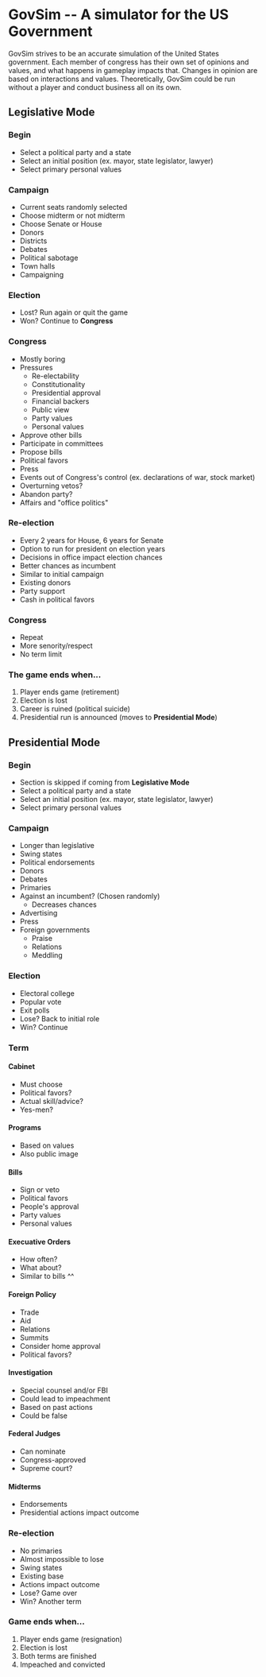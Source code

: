 # GovSim -- A simulator for the US Government
GovSim strives to be an accurate simulation of the United States government. Each member of congress has their own set of opinions and values, and what happens in gameplay impacts that. Changes in opinion are based on interactions and values. Theoretically, GovSim could be run without a player and conduct business all on its own.

## Legislative Mode
### Begin
- Select a political party and a state
- Select an initial position (ex. mayor, state legislator, lawyer)
- Select primary personal values
### Campaign
- Current seats randomly selected
- Choose midterm or not midterm
- Choose Senate or House
- Donors
- Districts
- Debates
- Political sabotage
- Town halls
- Campaigning
### Election
- Lost? Run again or quit the game
- Won? Continue to **Congress**
### Congress
- Mostly boring
- Pressures
  - Re-electability
  - Constitutionality
  - Presidential approval
  - Financial backers
  - Public view
  - Party values
  - Personal values
- Approve other bills
- Participate in committees
- Propose bills
- Political favors
- Press
- Events out of Congress's control (ex. declarations of war, stock market)
- Overturning vetos?
- Abandon party?
- Affairs and "office politics"
### Re-election
- Every 2 years for House, 6 years for Senate
- Option to run for president on election years
- Decisions in office impact election chances
- Better chances as incumbent
- Similar to initial campaign
- Existing donors
- Party support
- Cash in political favors
### Congress
- Repeat
- More senority/respect
- No term limit

### The game ends when...
1) Player ends game (retirement)
2) Election is lost
3) Career is ruined (political suicide)
4) Presidential run is announced (moves to **Presidential Mode**)

## Presidential Mode
### Begin
- Section is skipped if coming from **Legislative Mode**
- Select a political party and a state
- Select an initial position (ex. mayor, state legislator, lawyer)
- Select primary personal values
### Campaign
- Longer than legislative
- Swing states
- Political endorsements
- Donors
- Debates
- Primaries
- Against an incumbent? (Chosen randomly)
  - Decreases chances
- Advertising
- Press
- Foreign governments
  - Praise
  - Relations
  - Meddling
 ### Election
 - Electoral college
 - Popular vote
 - Exit polls
 - Lose? Back to initial role
 - Win? Continue
 ### Term
 #### Cabinet
 - Must choose
 - Political favors?
 - Actual skill/advice?
 - Yes-men?
 #### Programs
 - Based on values
 - Also public image
 #### Bills
 - Sign or veto
 - Political favors
 - People's approval
 - Party values
 - Personal values
 #### Execuative Orders
 - How often?
 - What about?
 - Similar to bills ^^
 #### Foreign Policy
 - Trade
 - Aid
 - Relations
 - Summits
 - Consider home approval
 - Political favors?
 #### Investigation
 - Special counsel and/or FBI
 - Could lead to impeachment
 - Based on past actions
  - Could be false
 #### Federal Judges
 - Can nominate
 - Congress-approved
 - Supreme court?
 #### Midterms
 - Endorsements
 - Presidential actions impact outcome
 ### Re-election
 - No primaries
 - Almost impossible to lose
 - Swing states
 - Existing base
 - Actions impact outcome
 - Lose? Game over
 - Win? Another term
 
 ### Game ends when...
 1) Player ends game (resignation)
 2) Election is lost
 3) Both terms are finished
 4) Impeached and convicted
